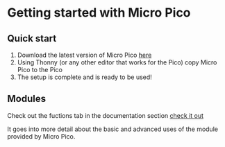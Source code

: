 # Getting started with Micro Pico

## Quick start

1. Download the latest version of Micro Pico [here](https://github.com/jackablett/micro-pico/releases)
2. Using Thonny (or any other editor that works for the Pico) copy Micro Pico to the Pico
3. The setup is complete and is ready to be used!

## Modules

Check out the fuctions tab in the documentation section [check it out](https://github.com/jackablett/micro-pico/tree/main/documentation/modules)

It goes into more detail about the basic and advanced uses of the module provided by Micro Pico.
